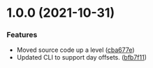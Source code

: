 # 1.0.0 (2021-10-31)


### Features

* Moved source code up a level ([cba677e](https://github.com/BottlecapDave/TimesheetFiller/commit/cba677e12acbddbc6310f84ad404995ebdbb690d))
* Updated CLI to support day offsets. ([bfb7f11](https://github.com/BottlecapDave/TimesheetFiller/commit/bfb7f115f36c6ca1e2141ddee5d8c29b968be777))
